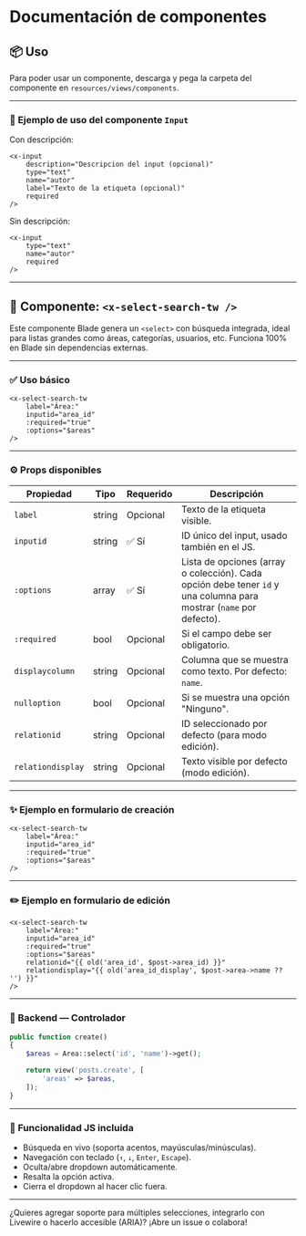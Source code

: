 # Documentación de componentes

## 📦 Uso

Para poder usar un componente, descarga y pega la carpeta del componente en `resources/views/components`.

---

### 🧾 Ejemplo de uso del componente `Input`

Con descripción:

```blade
<x-input 
    description="Descripcion del input (opcional)" 
    type="text" 
    name="autor" 
    label="Texto de la etiqueta (opcional)" 
    required 
/>
```

Sin descripción:

```blade
<x-input 
    type="text" 
    name="autor" 
    required 
/>
```

---

## 🔎 Componente: `<x-select-search-tw />`

Este componente Blade genera un `<select>` con búsqueda integrada, ideal para listas grandes como áreas, categorías, usuarios, etc. Funciona 100% en Blade sin dependencias externas.

---

### ✅ Uso básico

```blade
<x-select-search-tw
    label="Área:"
    inputid="area_id"
    :required="true"
    :options="$areas"
/>
```

---

### ⚙️ Props disponibles

| Propiedad          | Tipo     | Requerido | Descripción |
|--------------------|----------|-----------|-------------|
| `label`            | string   | Opcional  | Texto de la etiqueta visible. |
| `inputid`          | string   | ✅ Sí     | ID único del input, usado también en el JS. |
| `:options`         | array    | ✅ Sí     | Lista de opciones (array o colección). Cada opción debe tener `id` y una columna para mostrar (`name` por defecto). |
| `:required`        | bool     | Opcional  | Si el campo debe ser obligatorio. |
| `displaycolumn`    | string   | Opcional  | Columna que se muestra como texto. Por defecto: `name`. |
| `nulloption`       | bool     | Opcional  | Si se muestra una opción "Ninguno". |
| `relationid`       | string   | Opcional  | ID seleccionado por defecto (para modo edición). |
| `relationdisplay`  | string   | Opcional  | Texto visible por defecto (modo edición). |

---

### ✨ Ejemplo en formulario de creación

```blade
<x-select-search-tw
    label="Área:"
    inputid="area_id"
    :required="true"
    :options="$areas"
/>
```

---

### ✏️ Ejemplo en formulario de edición

```blade
<x-select-search-tw
    label="Área:"
    inputid="area_id"
    :required="true"
    :options="$areas"
    relationid="{{ old('area_id', $post->area_id) }}"
    relationdisplay="{{ old('area_id_display', $post->area->name ?? '') }}"
/>
```

---

### 🧠 Backend — Controlador

```php
public function create()
{
    $areas = Area::select('id', 'name')->get();

    return view('posts.create', [
        'areas' => $areas,
    ]);
}
```

---

### 🔎 Funcionalidad JS incluida

- Búsqueda en vivo (soporta acentos, mayúsculas/minúsculas).
- Navegación con teclado (`↑`, `↓`, `Enter`, `Escape`).
- Oculta/abre dropdown automáticamente.
- Resalta la opción activa.
- Cierra el dropdown al hacer clic fuera.

---

¿Quieres agregar soporte para múltiples selecciones, integrarlo con Livewire o hacerlo accesible (ARIA)? ¡Abre un issue o colabora!
